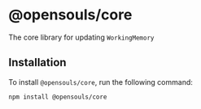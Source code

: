 # @opensouls/core

The core library for updating `WorkingMemory`

## Installation

To install `@opensouls/core`, run the following command:
```bash
npm install @opensouls/core
```
